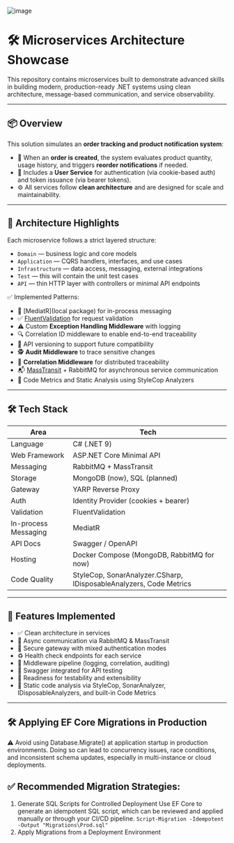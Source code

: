 ![image](https://github.com/user-attachments/assets/e8d45ec7-2f57-4574-8463-82e601fc1162)


# 🛠️ Microservices Architecture Showcase

This repository contains microservices built to demonstrate advanced skills in building modern, production-ready .NET systems using clean architecture, message-based communication, and service observability.

---

## 📦 Overview

This solution simulates an **order tracking and product notification system**:

- 🧾 When an **order is created**, the system evaluates product quantity, usage history, and triggers **reorder notifications** if needed.
- 🔐 Includes a **User Service** for authentication (via cookie-based auth) and token issuance (via bearer tokens).
- ⚙️ All services follow **clean architecture** and are designed for scale and maintainability.

---

## 🧱 Architecture Highlights

Each microservice follows a strict layered structure:

- `Domain` — business logic and core models
- `Application` — CQRS handlers, interfaces, and use cases
- `Infrastructure` — data access, messaging, external integrations
- `Test` — this will contain the unit test cases
- `API` — thin HTTP layer with controllers or minimal API endpoints

✅ Implemented Patterns:
- 🧰 [MediatR](local package) for in-process messaging
- ✅ [FluentValidation](https://docs.fluentvalidation.net) for request validation
- ⚠️ Custom **Exception Handling Middleware** with logging
- 🔍 Correlation ID middleware to enable end-to-end traceability
- 🧾 API versioning to support future compatibility
- 🕵️ **Audit Middleware** to trace sensitive changes
- 🧩 **Correlation Middleware** for distributed traceability
- 📬 [MassTransit](https://masstransit.io/) + RabbitMQ for asynchronous service communication
- 📏 Code Metrics and Static Analysis using StyleCop Analyzers
---

## 🛠️ Tech Stack

| Area                 | Tech                     |
|----------------------|--------------------------|
| Language             | C# (.NET 9)              |
| Web Framework        | ASP.NET Core Minimal API |
| Messaging            | RabbitMQ + MassTransit   |
| Storage              | MongoDB (now), SQL (planned) |
| Gateway              | YARP Reverse Proxy       |
| Auth                 | Identity Provider (cookies + bearer) |
| Validation           | FluentValidation         |
| In-process Messaging | MediatR                  |
| API Docs             | Swagger / OpenAPI        |
| Hosting              | Docker Compose (MongoDB, RabbitMQ for now) |
| Code Quality         | StyleCop, SonarAnalyzer.CSharp, IDisposableAnalyzers, Code Metrics |

---

## 🚀 Features Implemented

- ✅ Clean architecture in services
- 🔗 Async communication via RabbitMQ & MassTransit
- 🔐 Secure gateway with mixed authentication modes
- ♻️ Health check endpoints for each service
- 🔄 Middleware pipeline (logging, correlation, auditing)
- 🧪 Swagger integrated for API testing
- 🧰 Readiness for testability and extensibility
- 📏 Static code analysis via StyleCop, SonarAnalyzer, IDisposableAnalyzers, and built-in Code Metrics
---

## 🛠️ Applying EF Core Migrations in Production
⚠️ Avoid using Database.Migrate() at application startup in production environments.
Doing so can lead to concurrency issues, race conditions, and inconsistent schema updates, especially in multi-instance or cloud deployments.
## ✅ Recommended Migration Strategies: 
1. Generate SQL Scripts for Controlled Deployment
Use EF Core to generate an idempotent SQL script, which can be reviewed and applied manually or through your CI/CD pipeline.
`Script-Migration -Idempotent -Output "Migrations\Prod.sql"`
2. Apply Migrations from a Deployment Environment
